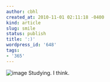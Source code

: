 ```yaml
---
author: cbhl
created_at: 2010-11-01 02:11:18 -0400
kind: article
slug: smile
status: publish
title: ':)'
wordpress_id: '648'
tags:
- '365'
---
```


![image](//images.michael-chang.ca/blog/wp-content/uploads/2010/11/wpid-IMG_20101101_021013.jpg)
Studying. I think.
